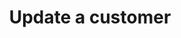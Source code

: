 ---
title: Update a customer
api:
  file: stagingadfincom-apidocspublic-apis.json
  operationId: putCustomer
hidden: false
---